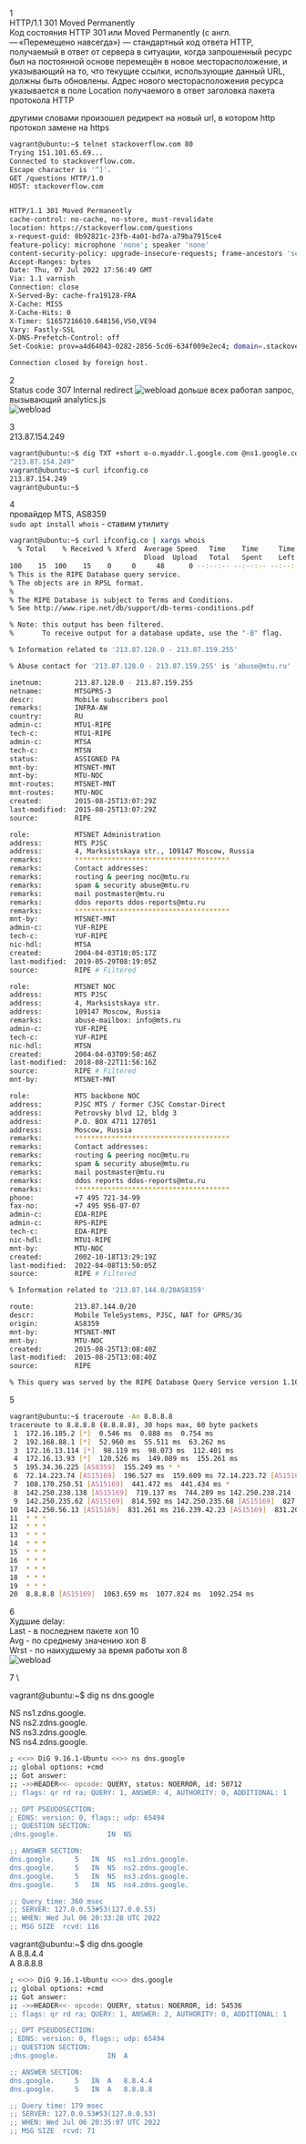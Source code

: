 1 \
HTTP/1.1 301 Moved Permanently \
Код состояния HTTP 301 или Moved Permanently (с англ. — «Перемещено навсегда») — стандартный код ответа HTTP, получаемый в ответ от сервера в ситуации, когда запрошенный ресурс был на постоянной основе перемещён в новое месторасположение, и указывающий на то, что текущие ссылки, использующие данный URL, должны быть обновлены. Адрес нового месторасположения ресурса указывается в поле Location получаемого в ответ заголовка пакета протокола HTTP 

другими словами произошел редирект на новый url, в котором http протокол замене на https

```bash
vagrant@ubuntu:~$ telnet stackoverflow.com 80
Trying 151.101.65.69...
Connected to stackoverflow.com.
Escape character is '^]'.
GET /questions HTTP/1.0
HOST: stackoverflow.com


HTTP/1.1 301 Moved Permanently
cache-control: no-cache, no-store, must-revalidate
location: https://stackoverflow.com/questions
x-request-guid: 0b92821c-23fb-4a01-bd7a-a79ba7915ce4
feature-policy: microphone 'none'; speaker 'none'
content-security-policy: upgrade-insecure-requests; frame-ancestors 'self' https://stackexchange.com
Accept-Ranges: bytes
Date: Thu, 07 Jul 2022 17:56:49 GMT
Via: 1.1 varnish
Connection: close
X-Served-By: cache-fra19128-FRA
X-Cache: MISS
X-Cache-Hits: 0
X-Timer: S1657216610.648156,VS0,VE94
Vary: Fastly-SSL
X-DNS-Prefetch-Control: off
Set-Cookie: prov=a4d64043-0282-2856-5cd6-634f009e2ec4; domain=.stackoverflow.com; expires=Fri, 01-Jan-2055 00:00:00 GMT; path=/; HttpOnly

Connection closed by foreign host.
```

2 \
Status code 307 Internal redirect
![webload](img/rdr307.png)
дольше всех работал запрос, вызывающий analytics.js \
![webload](img/webload.png)

3 \
213.87.154.249
```bash
vagrant@ubuntu:~$ dig TXT +short o-o.myaddr.l.google.com @ns1.google.com
"213.87.154.249"
vagrant@ubuntu:~$ curl ifconfig.co
213.87.154.249
vagrant@ubuntu:~$ 
```

4 \
провайдер MTS, AS8359 \
`sudo apt install whois` -  ставим утилиту
```bash
vagrant@ubuntu:~$ curl ifconfig.co | xargs whois
  % Total    % Received % Xferd  Average Speed   Time    Time     Time  Current
                                 Dload  Upload   Total   Spent    Left  Speed
100    15  100    15    0     0     48      0 --:--:-- --:--:-- --:--:--    48
% This is the RIPE Database query service.
% The objects are in RPSL format.
%
% The RIPE Database is subject to Terms and Conditions.
% See http://www.ripe.net/db/support/db-terms-conditions.pdf

% Note: this output has been filtered.
%       To receive output for a database update, use the "-B" flag.

% Information related to '213.87.128.0 - 213.87.159.255'

% Abuse contact for '213.87.128.0 - 213.87.159.255' is 'abuse@mtu.ru'

inetnum:        213.87.128.0 - 213.87.159.255
netname:        MTSGPRS-3
descr:          Mobile subscribers pool
remarks:        INFRA-AW
country:        RU
admin-c:        MTU1-RIPE
tech-c:         MTU1-RIPE
admin-c:        MTSA
tech-c:         MTSN
status:         ASSIGNED PA
mnt-by:         MTSNET-MNT
mnt-by:         MTU-NOC
mnt-routes:     MTSNET-MNT
mnt-routes:     MTU-NOC
created:        2015-08-25T13:07:29Z
last-modified:  2015-08-25T13:07:29Z
source:         RIPE

role:           MTSNET Administration
address:        MTS PJSC
address:        4, Marksistskaya str., 109147 Moscow, Russia
remarks:        **************************************
remarks:        Contact addresses:
remarks:        routing & peering noc@mtu.ru
remarks:        spam & security abuse@mtu.ru
remarks:        mail postmaster@mtu.ru
remarks:        ddos reports ddos-reports@mtu.ru
remarks:        **************************************
mnt-by:         MTSNET-MNT
admin-c:        YUF-RIPE
tech-c:         YUF-RIPE
nic-hdl:        MTSA
created:        2004-04-03T10:05:17Z
last-modified:  2019-05-29T08:19:05Z
source:         RIPE # Filtered

role:           MTSNET NOC
address:        MTS PJSC
address:        4, Marksistskaya str.
address:        109147 Moscow, Russia
remarks:        abuse-mailbox: info@mts.ru
admin-c:        YUF-RIPE
tech-c:         YUF-RIPE
nic-hdl:        MTSN
created:        2004-04-03T09:50:46Z
last-modified:  2018-08-22T11:56:16Z
source:         RIPE # Filtered
mnt-by:         MTSNET-MNT

role:           MTS backbone NOC
address:        PJSC MTS / former CJSC Comstar-Direct
address:        Petrovsky blvd 12, bldg 3
address:        P.O. BOX 4711 127051
address:        Moscow, Russia
remarks:        **************************************
remarks:        Contact addresses:
remarks:        routing & peering noc@mtu.ru
remarks:        spam & security abuse@mtu.ru
remarks:        mail postmaster@mtu.ru
remarks:        ddos reports ddos-reports@mtu.ru
remarks:        **************************************
phone:          +7 495 721-34-99
fax-no:         +7 495 956-07-07
admin-c:        EDA-RIPE
admin-c:        RPS-RIPE
tech-c:         EDA-RIPE
nic-hdl:        MTU1-RIPE
mnt-by:         MTU-NOC
created:        2002-10-18T13:29:19Z
last-modified:  2022-04-08T13:50:05Z
source:         RIPE # Filtered

% Information related to '213.87.144.0/20AS8359'

route:          213.87.144.0/20
descr:          Mobile TeleSystems, PJSC, NAT for GPRS/3G
origin:         AS8359
mnt-by:         MTSNET-MNT
mnt-by:         MTU-NOC
created:        2015-08-25T13:08:40Z
last-modified:  2015-08-25T13:08:40Z
source:         RIPE

% This query was served by the RIPE Database Query Service version 1.103 (BLAARKOP)
```
5 
```bash
vagrant@ubuntu:~$ traceroute -An 8.8.8.8
traceroute to 8.8.8.8 (8.8.8.8), 30 hops max, 60 byte packets
 1  172.16.185.2 [*]  0.546 ms  0.888 ms  0.754 ms
 2  192.168.88.1 [*]  52.960 ms  55.511 ms  63.262 ms
 3  172.16.13.114 [*]  98.119 ms  98.073 ms  112.401 ms
 4  172.16.13.93 [*]  120.526 ms  149.089 ms  155.261 ms
 5  195.34.36.225 [AS8359]  155.249 ms * *
 6  72.14.223.74 [AS15169]  196.527 ms  159.609 ms 72.14.223.72 [AS15169]  415.255 ms
 7  108.170.250.51 [AS15169]  441.472 ms  441.434 ms *
 8  142.250.238.138 [AS15169]  719.137 ms  744.289 ms 142.250.238.214 [AS15169]  744.253 ms
 9  142.250.235.62 [AS15169]  814.592 ms 142.250.235.68 [AS15169]  827.322 ms 74.125.253.109 [AS15169]  827.269 ms
10  142.250.56.13 [AS15169]  831.261 ms 216.239.42.23 [AS15169]  831.207 ms 216.239.40.61 [AS15169]  832.726 ms
11  * * *
12  * * *
13  * * *
14  * * *
15  * * *
16  * * *
17  * * *
18  * * *
19  * * *
20  8.8.8.8 [AS15169]  1063.659 ms  1077.824 ms  1092.254 ms
```
6 \
Худшие delay: \
Last - в последнем пакете хоп 10 \
Avg - по среднему значению хоп 8 \
Wrst - по наихудшему за время работы хоп 8 \
![webload](img/delay.png)

7 \

vagrant@ubuntu:~$ dig ns dns.google 

NS	ns1.zdns.google. \
NS  ns2.zdns.google. \
NS	ns3.zdns.google. \
NS	ns4.zdns.google. 

``` bash 
; <<>> DiG 9.16.1-Ubuntu <<>> ns dns.google
;; global options: +cmd
;; Got answer:
;; ->>HEADER<<- opcode: QUERY, status: NOERROR, id: 50712
;; flags: qr rd ra; QUERY: 1, ANSWER: 4, AUTHORITY: 0, ADDITIONAL: 1

;; OPT PSEUDOSECTION:
; EDNS: version: 0, flags:; udp: 65494
;; QUESTION SECTION:
;dns.google.			IN	NS

;; ANSWER SECTION:
dns.google.		5	IN	NS	ns1.zdns.google.
dns.google.		5	IN	NS	ns2.zdns.google.
dns.google.		5	IN	NS	ns3.zdns.google.
dns.google.		5	IN	NS	ns4.zdns.google.

;; Query time: 360 msec
;; SERVER: 127.0.0.53#53(127.0.0.53)
;; WHEN: Wed Jul 06 20:33:28 UTC 2022
;; MSG SIZE  rcvd: 116
```
vagrant@ubuntu:~$ dig dns.google \
A	8.8.4.4 \
A	8.8.8.8
```bash
; <<>> DiG 9.16.1-Ubuntu <<>> dns.google
;; global options: +cmd
;; Got answer:
;; ->>HEADER<<- opcode: QUERY, status: NOERROR, id: 54536
;; flags: qr rd ra; QUERY: 1, ANSWER: 2, AUTHORITY: 0, ADDITIONAL: 1

;; OPT PSEUDOSECTION:
; EDNS: version: 0, flags:; udp: 65494
;; QUESTION SECTION:
;dns.google.			IN	A

;; ANSWER SECTION:
dns.google.		5	IN	A	8.8.4.4
dns.google.		5	IN	A	8.8.8.8

;; Query time: 179 msec
;; SERVER: 127.0.0.53#53(127.0.0.53)
;; WHEN: Wed Jul 06 20:35:07 UTC 2022
;; MSG SIZE  rcvd: 71
```





